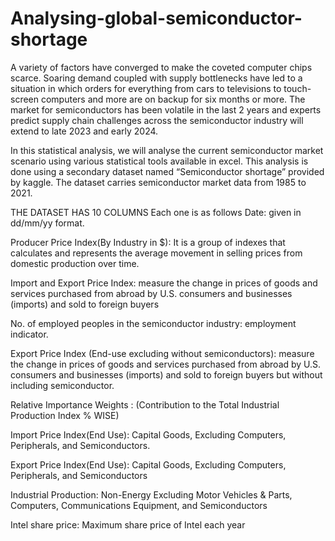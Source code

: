 # Analysing-global-semiconductor-shortage
A variety of factors have converged to make the coveted computer chips scarce. Soaring demand coupled with supply bottlenecks have led to a situation in which orders for everything from cars to televisions to touch-screen computers and more are on backup for six months or more. The market for semiconductors has been volatile in the last 2 years and experts predict supply chain challenges across the semiconductor industry will extend to late 2023 and early 2024. 

In this statistical analysis, we will analyse the current semiconductor market scenario using various statistical tools available in excel. This analysis is done using a secondary dataset named “Semiconductor shortage” provided by kaggle. The dataset carries semiconductor market data from 1985 to 2021.

THE DATASET HAS 10 COLUMNS Each one is as follows
Date: given in dd/mm/yy format.

Producer Price Index(By Industry in $): It is a group of indexes that calculates and represents the average movement in selling prices from domestic production over time.

Import and Export Price Index: measure the change in prices of goods and services purchased from abroad by U.S. consumers and businesses (imports) and sold to foreign buyers 

No. of employed peoples in the semiconductor industry: employment indicator.

Export Price Index (End-use excluding without semiconductors): measure the change in prices of goods and services purchased from abroad by U.S. consumers and businesses (imports) and sold to foreign buyers but without including semiconductor.

Relative Importance Weights : (Contribution to the Total Industrial Production Index % WISE)

Import Price Index(End Use): Capital Goods, Excluding Computers, Peripherals, and Semiconductors.

Export Price Index(End Use): Capital Goods, Excluding Computers, Peripherals, and Semiconductors

Industrial Production: Non-Energy Excluding Motor Vehicles & Parts, Computers, Communications Equipment, and Semiconductors

Intel share price: Maximum share price of Intel each year
